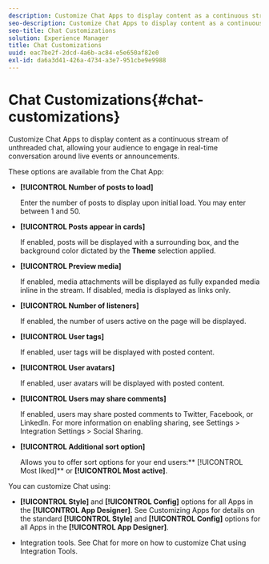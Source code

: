 ```yaml
---
description: Customize Chat Apps to display content as a continuous stream of unthreaded chat, allowing your audience to engage in real-time conversation around live events or announcements.
seo-description: Customize Chat Apps to display content as a continuous stream of unthreaded chat, allowing your audience to engage in real-time conversation around live events or announcements.
seo-title: Chat Customizations
solution: Experience Manager
title: Chat Customizations
uuid: eac7be2f-2dcd-4a6b-ac84-e5e650af82e0
exl-id: da6a3d41-426a-4734-a3e7-951cbe9e9988
---
```

# Chat Customizations{#chat-customizations}

Customize Chat Apps to display content as a continuous stream of unthreaded chat, allowing your audience to engage in real-time conversation around live events or announcements.



These options are available from the Chat App:

* **[!UICONTROL Number of posts to load]**

  Enter the number of posts to display upon initial load. You may enter between 1 and 50.

* **[!UICONTROL Posts appear in cards]**

  If enabled, posts will be displayed with a surrounding box, and the background color dictated by the **Theme** selection applied.

* **[!UICONTROL Preview media]**

  If enabled, media attachments will be displayed as fully expanded media inline in the stream. If disabled, media is displayed as links only.

* **[!UICONTROL Number of listeners]**

  If enabled, the number of users active on the page will be displayed.

* **[!UICONTROL User tags]**

  If enabled, user tags will be displayed with posted content.

* **[!UICONTROL User avatars]**

  If enabled, user avatars will be displayed with posted content.

* **[!UICONTROL Users may share comments]**

  If enabled, users may share posted comments to Twitter, Facebook, or LinkedIn. For more information on enabling sharing, see Settings > Integration Settings > Social Sharing.

* **[!UICONTROL Additional sort option]**

  Allows you to offer sort options for your end users:** [!UICONTROL Most liked]** or **[!UICONTROL Most active]**.

You can customize Chat using:

* **[!UICONTROL Style]** and **[!UICONTROL Config]** options for all Apps in the **[!UICONTROL App Designer]**. See Customizing Apps for details on the standard **[!UICONTROL Style]** and **[!UICONTROL Config]** options for all Apps in the **[!UICONTROL App Designer]**.

* Integration tools. See Chat for more on how to customize Chat using Integration Tools.
